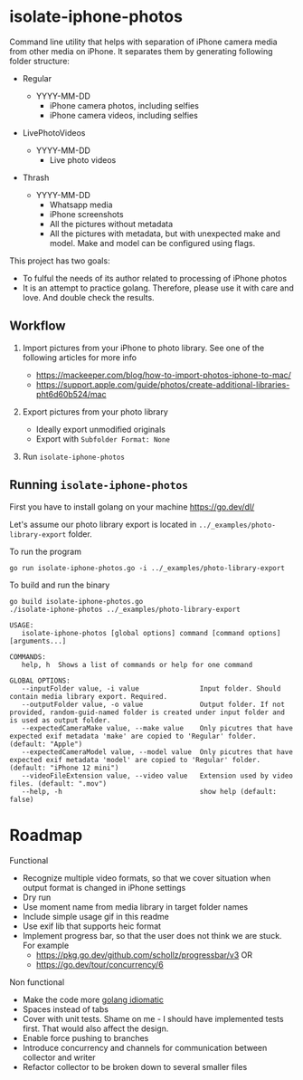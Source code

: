 # isolate-iphone-photos
Command line utility that helps with separation of iPhone camera media from other media on iPhone. It separates them by generating following folder structure:
- Regular
    - YYYY-MM-DD
        - iPhone camera photos, including selfies
        - iPhone camera videos, including selfies

- LivePhotoVideos
    - YYYY-MM-DD
        - Live photo videos

- Thrash
    - YYYY-MM-DD
        - Whatsapp media
        - iPhone screenshots
        - All the pictures without metadata
        - All the pictures with metadata, but with unexpected make and model. Make and model can be configured using flags.

This project has two goals:
- To fulful the needs of its author related to processing of iPhone photos
- It is an attempt to practice golang. Therefore, please use it with care and love. And double check the results.

## Workflow
1. Import pictures from your iPhone to photo library. See one of the following articles for more info
    * https://mackeeper.com/blog/how-to-import-photos-iphone-to-mac/
    * https://support.apple.com/guide/photos/create-additional-libraries-pht6d60b524/mac

2. Export pictures from your photo library
    * Ideally export unmodified originals
    * Export with `Subfolder Format: None`

3. Run `isolate-iphone-photos`

## Running `isolate-iphone-photos`
First you have to install golang on your machine https://go.dev/dl/

Let's assume our photo library export is located in `../_examples/photo-library-export` folder.

To run the program
```
go run isolate-iphone-photos.go -i ../_examples/photo-library-export
```

To build and run the binary
```
go build isolate-iphone-photos.go
./isolate-iphone-photos ../_examples/photo-library-export
```

```
USAGE:
   isolate-iphone-photos [global options] command [command options] [arguments...]

COMMANDS:
   help, h  Shows a list of commands or help for one command

GLOBAL OPTIONS:
   --inputFolder value, -i value               Input folder. Should contain media library export. Required.
   --outputFolder value, -o value              Output folder. If not provided, random-guid-named folder is created under input folder and is used as output folder.
   --expectedCameraMake value, --make value    Only picutres that have expected exif metadata 'make' are copied to 'Regular' folder. (default: "Apple")
   --expectedCameraModel value, --model value  Only picutres that have expected exif metadata 'model' are copied to 'Regular' folder. (default: "iPhone 12 mini")
   --videoFileExtension value, --video value   Extension used by video files. (default: ".mov")
   --help, -h                                  show help (default: false)
```

# Roadmap
Functional
* Recognize multiple video formats, so that we cover situation when output format is changed in iPhone settings
* Dry run
* Use moment name from media library in target folder names
* Include simple usage gif in this readme
* Use exif lib that supports heic format
* Implement progress bar, so that the user does not think we are stuck. For example 
  * https://pkg.go.dev/github.com/schollz/progressbar/v3 OR
  * https://go.dev/tour/concurrency/6

Non functional
* Make the code more [golang idiomatic](https://go.dev/doc/effective_go)
* Spaces instead of tabs
* Cover with unit tests. Shame on me - I should have implemented tests first. That would also affect the design.
* Enable force pushing to branches
* Introduce concurrency and channels for communication between collector and writer
* Refactor collector to be broken down to several smaller files